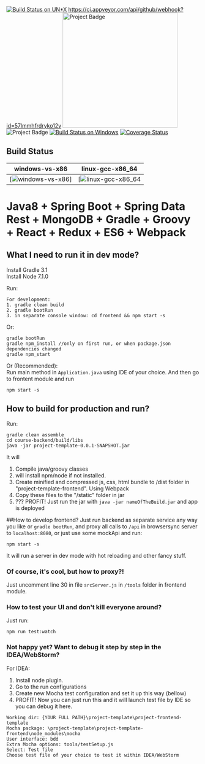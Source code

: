 [![Build Status on UN*X](https://travis-ci.org/illichso/courses.png)](https://travis-ci.org/illichso/courses)
https://ci.appveyor.com/api/github/webhook?id=57lmmhfrdryko12v
<img src="https://ci.appveyor.com/api/github/webhook?id=57lmmhfrdryko12v?svg=true" alt="Project Badge" width="300">
<img src="https://ci.appveyor.com/api/github/webhook?id=57lmmhfrdryko12v?svg=true&passingText=master%20-%20OK" alt="Project Badge">
[![Build Status on Windows](https://ci.appveyor.com/api/github/webhook?id=57lmmhfrdryko12v?svg=true)](https://ci.appveyor.com/api/github/webhook?id=57lmmhfrdryko12v?svg=true)
[![Coverage Status](https://coveralls.io/repos/illichso/courses/badge.png?branch=master)](https://coveralls.io/r/illichso/courses?branch=master)

## Build Status

| windows-vs-x86            | linux-gcc-x86_64            | 
|---------------------------|-----------------------------|
| [![windows-vs-x86][1]]    | [![linux-gcc-x86_64][2]     |

[1]: https://ci.appveyor.com/api/github/webhook?id=57lmmhfrdryko12v?svg=true
[2]: https://travis-ci.org/illichso/courses


# Java8 + Spring Boot + Spring Data Rest + MongoDB + Gradle + Groovy + React + Redux + ES6 + Webpack

## What I need to run it in dev mode?
Install Gradle 3.1  
Install Node 7.1.0

Run:

```
For development:
1. gradle clean build
2. gradle bootRun
3. in separate console window: cd frontend && npm start -s
```
Or: 
```
gradle bootRun
gradle npm_install //only on first run, or when package.json dependencies changed
gradle npm_start
```
Or (Recommended):  
Run main method in `Application.java` using IDE of your choice. And then go to frontent module and run
```
npm start -s
```

## How to build for production and run?
Run:
```
gradle clean assemble
cd course-backend/build/libs
java -jar project-template-0.0.1-SNAPSHOT.jar
```
It will
 1. Compile java/groovy classes  
 2. will install npm/node if not installed.
 3. Create minified and compressed js, css, html bundle to /dist folder in "project-template-frontend". Using Webpack
 4. Copy these files to the "/static" folder in jar
 5. ??? PROFIT! Just run the jar with `java -jar nameOfTheBuild.jar`  and app is deployed

##How to develop frontend?
Just run backend as separate service any way you like or  `gradle bootRun`, and proxy all calls to `/api` in browsersync server to `localhost:8080`,
or just use some mockApi and run:
```
npm start -s
```
It will run a server in dev mode with hot reloading and other fancy stuff.

### Of course, it's cool, but how to proxy?!
Just uncomment line 30 in file `srcServer.js` in `/tools` folder in frontend module.

### How to test your UI and don't kill everyone around?
Just run:
```
npm run test:watch
```
### Not happy yet? Want to debug it step by step in the IDEA/WebStorm?  
For IDEA:
 1. Install node plugin.
 2. Go to the run configurations
 3. Create new Mocha test configuration and set it up this way (bellow)
 4. PROFIT! Now you can just run this and it will launch test file by IDE so you can debug it here.

```
Working dir: {YOUR FULL PATH}\project-template\project-frontend-template
Mocha package: \project-template\project-template-frontend\node_modules\mocha
User interface: bdd
Extra Mocha options: tools/testSetup.js
Select: Test file
Choose test file of your choice to test it within IDEA/WebStorm
```
